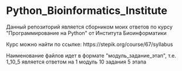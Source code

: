 # Python_Bioinformatics_Institute
Данный репозиторий является сборником моих ответов по курсу "Программирование на Python" от Института Биоинформатики
<p>Курс можно найти по ссылке: https://stepik.org/course/67/syllabus
<p>Наименование файлов идет в формате "модуль_задание_этап", т.е. 1_10_5 является ответом на 1 модуль 10 задания 5 этапа
